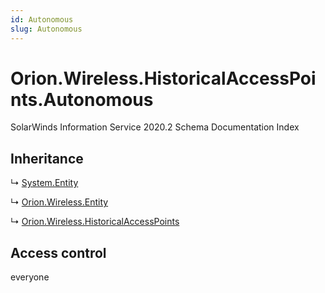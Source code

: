 ```yaml
---
id: Autonomous
slug: Autonomous
---
```


# Orion.Wireless.HistoricalAccessPoints.Autonomous

SolarWinds Information Service 2020.2 Schema Documentation Index

## Inheritance

↳ [System.Entity](./../System/Entity)

↳ [Orion.Wireless.Entity](./../Orion.Wireless/Entity)

↳ [Orion.Wireless.HistoricalAccessPoints](./../Orion.Wireless/HistoricalAccessPoints)

## Access control

everyone

